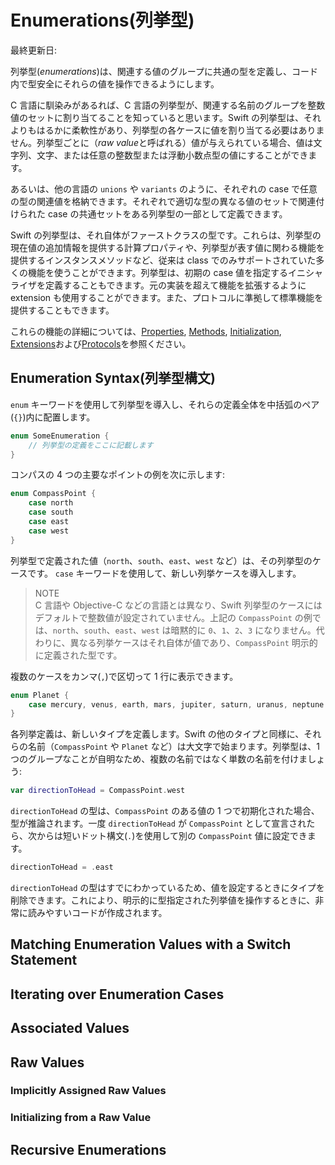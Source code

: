 # Enumerations(列挙型)

最終更新日:

列挙型(*enumerations*)は、関連する値のグループに共通の型を定義し、コード内で型安全にそれらの値を操作できるようにします。

C 言語に馴染みがあるれば、C 言語の列挙型が、関連する名前のグループを整数値のセットに割り当てることを知っていると思います。Swift の列挙型は、それよりもはるかに柔軟性があり、列挙型の各ケースに値を割り当てる必要はありません。列挙型ごとに（*raw value*と呼ばれる）値が与えられている場合、値は文字列、文字、または任意の整数型または浮動小数点型の値にすることができます。

あるいは、他の言語の `unions` や `variants` のように、それぞれの case で任意の型の関連値を格納できます。それぞれで適切な型の異なる値のセットで関連付けられた
case の共通セットをある列挙型の一部として定義できます。

Swift の列挙型は、それ自体がファーストクラスの型です。これらは、列挙型の現在値の追加情報を提供する計算プロパティや、列挙型が表す値に関わる機能を提供するインスタンスメソッドなど、従来は class でのみサポートされていた多くの機能を使うことができます。列挙型は、初期の case 値を指定するイニシャライザを定義することもできます。元の実装を超えて機能を拡張するように extension も使用することができます。また、プロトコルに準拠して標準機能を提供することもできます。

これらの機能の詳細については、[Properties](./properties.md), [Methods](./methods.md), [Initialization](./initialization.md), [Extensions](../language-guide/extensions.md)および[Protocols](./protocols.md)を参照ください。

## Enumeration Syntax(列挙型構文)

`enum` キーワードを使用して列挙型を導入し、それらの定義全体を中括弧のペア(`{}`)内に配置します。

```swift
enum SomeEnumeration {
    // 列挙型の定義をここに記載します
}
```

コンパスの 4 つの主要なポイントの例を次に示します:

```swift
enum CompassPoint {
    case north
    case south
    case east
    case west
}
```

列挙型で定義された値（`north`、`south`、`east`、`west` など）は、その列挙型のケースです。 `case` キーワードを使用して、新しい列挙ケースを導入します。

> NOTE  
> C 言語や Objective-C などの言語とは異なり、Swift 列挙型のケースにはデフォルトで整数値が設定されていません。上記の `CompassPoint` の例では、`north`、`south`、`east`、`west` は暗黙的に `0`、`1`、`2`、`3` になりません。代わりに、異なる列挙ケースはそれ自体が値であり、`CompassPoint` 明示的に定義された型です。

複数のケースをカンマ(`,`)で区切って 1 行に表示できます。

```swift
enum Planet {
    case mercury, venus, earth, mars, jupiter, saturn, uranus, neptune
}
```

各列挙定義は、新しいタイプを定義します。Swift の他のタイプと同様に、それらの名前（`CompassPoint` や `Planet` など）は大文字で始まります。列挙型は、1 つのグループなことが自明なため、複数の名前ではなく単数の名前を付けましょう:

```swift
var directionToHead = CompassPoint.west
```

`directionToHead` の型は、`CompassPoint` のある値の 1 つで初期化された場合、型が推論されます。一度 `directionToHead` が `CompassPoint` として宣言されたら、次からは短いドット構文(`.`)を使用して別の `CompassPoint` 値に設定できます。

```swift
directionToHead = .east
```

`directionToHead` の型はすでにわかっているため、値を設定するときにタイプを削除できます。これにより、明示的に型指定された列挙値を操作するときに、非常に読みやすいコードが作成されます。

## Matching Enumeration Values with a Switch Statement

## Iterating over Enumeration Cases

## Associated Values

## Raw Values

### Implicitly Assigned Raw Values

### Initializing from a Raw Value

## Recursive Enumerations
